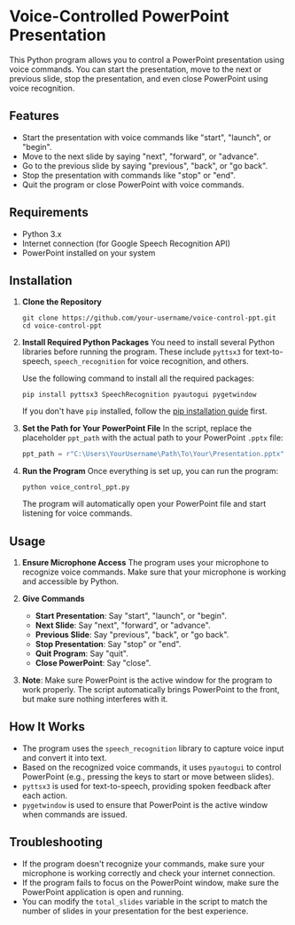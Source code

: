 # Voice-Controlled PowerPoint Presentation

This Python program allows you to control a PowerPoint presentation using voice commands. You can start the presentation, move to the next or previous slide, stop the presentation, and even close PowerPoint using voice recognition.

## Features

- Start the presentation with voice commands like "start", "launch", or "begin".
- Move to the next slide by saying "next", "forward", or "advance".
- Go to the previous slide by saying "previous", "back", or "go back".
- Stop the presentation with commands like "stop" or "end".
- Quit the program or close PowerPoint with voice commands.

## Requirements

- Python 3.x
- Internet connection (for Google Speech Recognition API)
- PowerPoint installed on your system

## Installation

1. **Clone the Repository**
   ```
   git clone https://github.com/your-username/voice-control-ppt.git
   cd voice-control-ppt
   ```

2. **Install Required Python Packages**
   You need to install several Python libraries before running the program. These include `pyttsx3` for text-to-speech, `speech_recognition` for voice recognition, and others.

   Use the following command to install all the required packages:

   ```
   pip install pyttsx3 SpeechRecognition pyautogui pygetwindow
   ```

   If you don't have `pip` installed, follow the [pip installation guide](https://pip.pypa.io/en/stable/installation/) first.

3. **Set the Path for Your PowerPoint File**
   In the script, replace the placeholder `ppt_path` with the actual path to your PowerPoint `.pptx` file:

   ```python
   ppt_path = r"C:\Users\YourUsername\Path\To\Your\Presentation.pptx"
   ```

4. **Run the Program**
   Once everything is set up, you can run the program:

   ```
   python voice_control_ppt.py
   ```

   The program will automatically open your PowerPoint file and start listening for voice commands.

## Usage

1. **Ensure Microphone Access**
   The program uses your microphone to recognize voice commands. Make sure that your microphone is working and accessible by Python.

2. **Give Commands**
   - **Start Presentation**: Say "start", "launch", or "begin".
   - **Next Slide**: Say "next", "forward", or "advance".
   - **Previous Slide**: Say "previous", "back", or "go back".
   - **Stop Presentation**: Say "stop" or "end".
   - **Quit Program**: Say "quit".
   - **Close PowerPoint**: Say "close".

3. **Note**: Make sure PowerPoint is the active window for the program to work properly. The script automatically brings PowerPoint to the front, but make sure nothing interferes with it.

## How It Works

- The program uses the `speech_recognition` library to capture voice input and convert it into text.
- Based on the recognized voice commands, it uses `pyautogui` to control PowerPoint (e.g., pressing the keys to start or move between slides).
- `pyttsx3` is used for text-to-speech, providing spoken feedback after each action.
- `pygetwindow` is used to ensure that PowerPoint is the active window when commands are issued.

## Troubleshooting

- If the program doesn't recognize your commands, make sure your microphone is working correctly and check your internet connection.
- If the program fails to focus on the PowerPoint window, make sure the PowerPoint application is open and running.
- You can modify the `total_slides` variable in the script to match the number of slides in your presentation for the best experience.
